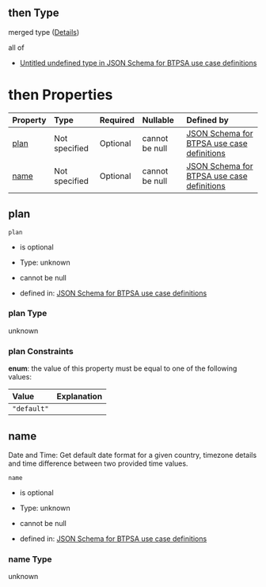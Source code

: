 ## then Type

merged type ([Details](btpsa-usecase-properties-services-items-allof-1-then-allof-34-then.md))

all of

*   [Untitled undefined type in JSON Schema for BTPSA use case definitions](btpsa-usecase-properties-services-items-allof-1-then-allof-34-then-allof-0.md "check type definition")

# then Properties

| Property      | Type          | Required | Nullable       | Defined by                                                                                                                                                                                                            |
| :------------ | :------------ | :------- | :------------- | :-------------------------------------------------------------------------------------------------------------------------------------------------------------------------------------------------------------------- |
| [plan](#plan) | Not specified | Optional | cannot be null | [JSON Schema for BTPSA use case definitions](btpsa-usecase-properties-services-items-allof-1-then-allof-34-then-properties-plan.md "undefined#/properties/services/items/allOf/1/then/allOf/34/then/properties/plan") |
| [name](#name) | Not specified | Optional | cannot be null | [JSON Schema for BTPSA use case definitions](btpsa-usecase-properties-services-items-allof-1-then-allof-34-then-properties-name.md "undefined#/properties/services/items/allOf/1/then/allOf/34/then/properties/name") |

## plan



`plan`

*   is optional

*   Type: unknown

*   cannot be null

*   defined in: [JSON Schema for BTPSA use case definitions](btpsa-usecase-properties-services-items-allof-1-then-allof-34-then-properties-plan.md "undefined#/properties/services/items/allOf/1/then/allOf/34/then/properties/plan")

### plan Type

unknown

### plan Constraints

**enum**: the value of this property must be equal to one of the following values:

| Value       | Explanation |
| :---------- | :---------- |
| `"default"` |             |

## name

Date and Time: Get default date format for a given country, timezone details and time difference between two provided time values.

`name`

*   is optional

*   Type: unknown

*   cannot be null

*   defined in: [JSON Schema for BTPSA use case definitions](btpsa-usecase-properties-services-items-allof-1-then-allof-34-then-properties-name.md "undefined#/properties/services/items/allOf/1/then/allOf/34/then/properties/name")

### name Type

unknown
